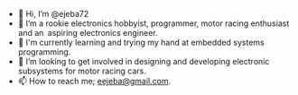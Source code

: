 - 👋 Hi, I’m @ejeba72
- 👀 I’m a rookie electronics hobbyist, programmer, motor racing enthusiast and an aspiring electronics engineer.
- 🌱 I'm currently learning and trying my hand at embedded systems programming.
- 💞️ I’m looking to get involved in designing and developing electronic subsystems for motor racing cars.
- 📫 How to reach me; eejeba@gmail.com.

<!---
ejeba72/ejeba72 is a ✨ special ✨ repository because its `README.md` (this file) appears on your GitHub profile.
You can click the Preview link to take a look at your changes.
--->
